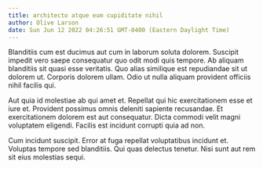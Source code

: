```yaml
---
title: architecto atque eum cupiditate nihil
author: Olive Larson
date: Sun Jun 12 2022 04:26:51 GMT-0400 (Eastern Daylight Time)
---
```

Blanditiis cum est ducimus aut cum in laborum soluta dolorem. Suscipit impedit vero saepe consequatur quo odit modi quis tempore. Ab aliquam blanditiis sit quasi esse veritatis. Quo alias similique est repudiandae sit ut dolorem ut. Corporis dolorem ullam. Odio ut nulla aliquam provident officiis nihil facilis qui.

 Aut quia id molestiae ab qui amet et. Repellat qui hic exercitationem esse et iure et. Provident possimus omnis deleniti sapiente recusandae. Et exercitationem dolorem est aut consequatur. Dicta commodi velit magni voluptatem eligendi. Facilis est incidunt corrupti quia ad non.

 Cum incidunt suscipit. Error at fuga repellat voluptatibus incidunt et. Voluptas tempore sed blanditiis. Qui quas delectus tenetur. Nisi sunt aut rem sit eius molestias sequi.